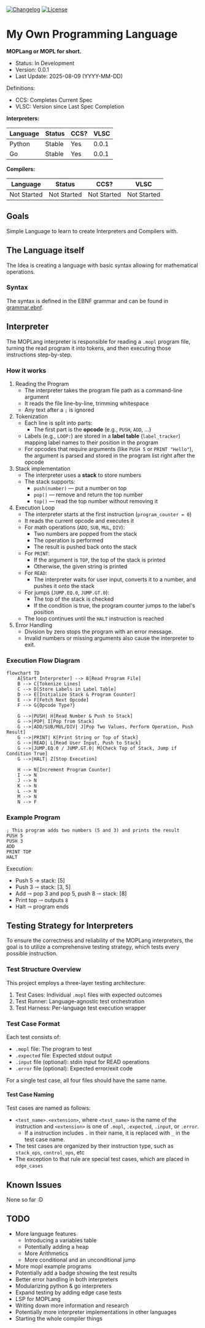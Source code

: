 [![Changelog][changelog-badge]][changelog]
[![License][license-badge]][license]

<!-- Files -->
[changelog]: ./CHANGELOG.md
[license]: ./LICENSE
<!-- Badges -->
[changelog-badge]: https://img.shields.io/badge/changelog-0.0.1-blue.svg
[license-badge]: https://img.shields.io/badge/license-DWYW--WC-green.svg

# My Own Programming Language

**MOPLang or MOPL for short.**

- Status: In Development
- Version: 0.0.1
- Last Update: 2025-08-09 (YYYY-MM-DD)

Definitions:

- CCS: Completes Current Spec
- VLSC: Version since Last Spec Completion

**Interpreters:**

| Language | Status | CCS? | VLSC  |
| -------- | ------ | ---- | ----- |
| Python   | Stable | Yes  | 0.0.1 |
| Go       | Stable | Yes  | 0.0.1 |

**Compilers:**

| Language    | Status      | CCS?        | VLSC        |
| ----------- | ----------- | ----------- | ----------- |
| Not Started | Not Started | Not Started | Not Started |

## Goals

Simple Language to learn to create Interpreters and Compilers with.

## The Language itself

The Idea is creating a language with basic syntax allowing for mathematical operations.

### Syntax

The syntax is defined in the EBNF grammar and can be found in [grammar.ebnf](./documentation/grammar.ebnf).

## Interpreter

The MOPLang interpreter is responsible for reading a `.mopl` program file, turning the read program it into tokens, and then executing those instructions step-by-step.

### How it works

1. Reading the Program
    - The interpreter takes the program file path as a command-line argument
    - It reads the file line-by-line, trimming whitespace
    - Any text after a `;` is ignored
2. Tokenization
    - Each line is split into parts:
        - The first part is the **opcode** (e.g., `PUSH`, `ADD`, ...)
    - Labels (e.g., `LOOP:`) are stored in a **label table** (`label_tracker`) mapping label names to their position in the program
    - For opcodes that require arguments (like `PUSH 5` or `PRINT "Hello"`), the argument is parsed and stored in the program list right after the opcode
3. Stack implementation
    - The interpreter uses a **stack** to store numbers
    - The stack supports:
        - `push(number)` — put a number on top
        - `pop()` — remove and return the top number
        - `top()` — read the top number without removing it
4. Execution Loop
    - The interpreter starts at the first instruction (`program_counter = 0`)
    - It reads the current opcode and executes it
    - For math operations (`ADD`, `SUB`, `MUL`, `DIV`):
      - Two numbers are popped from the stack
      - The operation is performed
      - The result is pushed back onto the stack
    - For `PRINT`:
      - If the argument is `TOP`, the top of the stack is printed
      - Otherwise, the given string is printed
    - For `READ`:
      - The interpreter waits for user input, converts it to a number, and pushes it onto the stack
    - For jumps (`JUMP.EQ.0`, `JUMP.GT.0`):
      - The top of the stack is checked
      - If the condition is true, the program counter jumps to the label's position
    - The loop continues until the `HALT` instruction is reached
5. Error Handling
    - Division by zero stops the program with an error message.
    - Invalid numbers or missing arguments also cause the interpreter to exit.

### Execution Flow Diagram

```mermaid
flowchart TD
    A[Start Interpreter] --> B[Read Program File]
    B --> C[Tokenize Lines]
    C --> D[Store Labels in Label Table]
    D --> E[Initialize Stack & Program Counter]
    E --> F[Fetch Next Opcode]
    F --> G{Opcode Type?}

    G -->|PUSH| H[Read Number & Push to Stack]
    G -->|POP| I[Pop from Stack]
    G -->|ADD/SUB/MUL/DIV| J[Pop Two Values, Perform Operation, Push Result]
    G -->|PRINT| K[Print String or Top of Stack]
    G -->|READ| L[Read User Input, Push to Stack]
    G -->|JUMP.EQ.0 / JUMP.GT.0| M[Check Top of Stack, Jump if Condition True]
    G -->|HALT| Z[Stop Execution]

    H --> N[Increment Program Counter]
    I --> N
    J --> N
    K --> N
    L --> N
    M --> N
    N --> F
```

### Example Program

```mopl
; This program adds two numbers (5 and 3) and prints the result
PUSH 5
PUSH 3
ADD
PRINT TOP
HALT
```

Execution:

- Push 5 → stack: \[5\]
- Push 3 ⇾ stack: \[3, 5\]
- Add ⇾ pop 3 and pop 5, push 8 ⇾ stack: \[8\]
- Print top ⇾ outputs `8`
- Halt ⇾ program ends

## Testing Strategy for Interpreters

To ensure the correctness and reliability of the MOPLang interpreters, the goal is to utilize a comprehensive testing strategy, which tests every possible instruction.

### Test Structure Overview

This project employs a three-layer testing architecture:

1. Test Cases: Individual `.mopl` files with expected outcomes
2. Test Runner: Language-agnostic test orchestration
3. Test Harness: Per-language test execution wrapper

### Test Case Format

Each test consists of:

- `.mopl` file: The program to test
- `.expected` file: Expected stdout output
- `.input` file (optional): stdin input for READ operations
- `.error` file (optional): Expected error/exit code

For a single test case, all four files should have the same name.

#### Test Case Naming

Test cases are named as follows:

- `<test_name>.<extension>`, where `<test_name>` is the name of the instruction and `<extension>` is one of `.mopl`, `.expected`, `.input`, or `.error`.
  - If a instruction includes `.` in their name, it is replaced with `_` in the test case name.
- The test cases are organized by their instruction type, such as `stack_ops`, `control_ops`, etc
- The exception to that rule are special test cases, which are placed in `edge_cases`

## Known Issues

None so far :D

## TODO

- More language features
  - Introducing a variables table
  - Potentially adding a heap
  - More Arithmetics
  - More conditional and an unconditional jump
- More mopl example programs
- Potentially add a badge showing the test results
- Better error handling in both interpreters
- Modularizing python & go interpreters
- Expand testing by adding edge case tests
- LSP for MOPLang
- Writing down more information and research
- Potentially more interpreter implementations in other languages
- Starting the whole compiler things
